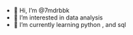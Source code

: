 - 👋 Hi, I’m @7mdrbbk
- 👀 I’m interested in data analysis
- 🌱 I’m currently learning python , and sql 

<!---
7mdrbbk/7mdrbbk is a ✨ special ✨ repository because its `README.md` (this file) appears on your GitHub profile.
You can click the Preview link to take a look at your changes.
--->
